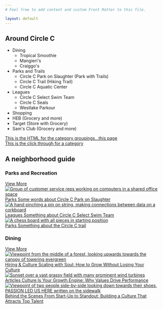 ```yaml
---
# Feel free to add content and custom Front Matter to this file.

layout: default
---
```


## Around Circle C

- Dining
  - Tropical Smoothie
  - Mangieri's
  - Craiggo's
- Parks and Trails
  - Circle C Park on Slaughter (Park with Trails)
  - Circle C Trail (Hiking Trail)
  - Circle C Aquatic Center
- Leagues
  - Circle C Select Swim Team
  - Circle C Seals
  - Westlake Parkour
- Shopping
 - HEB (Grocery and more)
 - Target (Store with Grocery)
 - Sam's Club (Grocery and more)

[This is the HTML for the category groupings...this page](https://webawesome.com/docs/patterns/blog-news/category-list/)
<br />
[This is the click through for a category](https://webawesome.com/docs/patterns/blog-news/post-list/)

<div class="wa-stack wa-gap-2xl wa-align-items-center">
  <h2 class="wa-heading-xl">A neighborhood guide</h2>
  <div>
    <div class="wa-split">
      <h3 class="wa-heading-xl">Parks and Recreation</h3>
      <a class="wa-cluster wa-gap-2xs" href="#"><span>View More</span> <wa-icon name="arrow-right"></wa-icon></a>
    </div>
    <wa-divider></wa-divider>
    <div class="wa-grid">
      <a href="#">
        <wa-card with-image style="height: 100%">
          <img
            slot="media"
            src="https://images.unsplash.com/photo-1560264357-8d9202250f21?q=80&w=3000&auto=format&fit=crop&ixlib=rb-4.1.0&ixid=M3wxMjA3fDB8MHxwaG90by1wYWdlfHx8fGVufDB8fHx8fA%3D%3D"
            alt="Group of customer service reps working on computers in a shared office space"
          />
          <div class="wa-stack wa-gap-xs">
            <span class="wa-caption-m">Parks</span>
            <span class="wa-heading-l">Some words about Circle C Park on Slaughter</span>
          </div>
        </wa-card>
      </a>
      <a href="#">
        <wa-card with-image style="height: 100%">
          <img
            slot="media"
            src="https://images.unsplash.com/photo-1531403009284-440f080d1e12?q=80&w=5070&auto=format&fit=crop&ixlib=rb-4.1.0&ixid=M3wxMjA3fDB8MHxwaG90by1wYWdlfHx8fGVufDB8fHx8fA%3D%3D"
            alt="A hand pinching a pin on string, making connections between data on a corkboard"
          />
          <div class="wa-stack wa-gap-xs">
            <span class="wa-caption-m">Leagues</span>
            <span class="wa-heading-l">Something about Circle C Select Swim Team</span>
          </div>
        </wa-card>
      </a>
      <a href="#">
        <wa-card with-image style="height: 100%">
          <img
            slot="media"
            src="https://images.unsplash.com/photo-1561323587-7464f7689886?q=80&w=5070&auto=format&fit=crop&ixlib=rb-4.1.0&ixid=M3wxMjA3fDB8MHxwaG90by1wYWdlfHx8fGVufDB8fHx8fA%3D%3D"
            alt="A chess board with all pieces in starting position"
          />
          <div class="wa-stack wa-gap-xs">
            <span class="wa-caption-m">Parks</span>
            <span class="wa-heading-l">Something about the Circle C trail</span>
          </div>
        </wa-card>
      </a>
    </div>
  </div>
  <div>
    <div class="wa-split">
      <h3 class="wa-heading-xl">Dining</h3>
      <a class="wa-cluster wa-gap-2xs" href="#"><span>View More</span> <wa-icon name="arrow-right"></wa-icon></a>
    </div>
    <wa-divider></wa-divider>
    <div class="wa-grid">
      <a href="#">
        <wa-card with-image style="height: 100%">
          <img
            slot="media"
            src="https://images.unsplash.com/photo-1493599124325-e628361046af?q=80&w=4470&auto=format&fit=crop&ixlib=rb-4.1.0&ixid=M3wxMjA3fDB8MHxwaG90by1wYWdlfHx8fGVufDB8fHx8fA%3D%3D"
            alt="Viewpoint from the middle of a forest, looking upwards towards the canopy of towering evergreen"
          />
          <div class="wa-stack wa-gap-xs">
            <span class="wa-caption-m">Hiring & Culture</span>
            <span class="wa-heading-l">Scaling with Soul: How to Grow Without Losing Your Culture</span>
          </div>
        </wa-card>
      </a>
      <a href="#">
        <wa-card with-image style="height: 100%">
          <img
            slot="media"
            src="https://images.unsplash.com/photo-1466629437334-b4f6603563c5?q=80&w=4478&auto=format&fit=crop&ixlib=rb-4.1.0&ixid=M3wxMjA3fDB8MHxwaG90by1wYWdlfHx8fGVufDB8fHx8fA%3D%3D"
            alt="Sunset over a vast grassy field with many prominent wind turbines"
          />
          <div class="wa-stack wa-gap-xs">
            <span class="wa-caption-m">Articles</span>
            <span class="wa-heading-l">Culture Is Your Growth Engine: Why Values Drive Performance</span>
          </div>
        </wa-card>
      </a>
      <a href="#">
        <wa-card with-image style="height: 100%">
          <img
            slot="media"
            src="https://images.unsplash.com/photo-1455849318743-b2233052fcff?q=80&w=4469&auto=format&fit=crop&ixlib=rb-4.1.0&ixid=M3wxMjA3fDB8MHxwaG90by1wYWdlfHx8fGVufDB8fHx8fA%3D%3D"
            alt="Viewpoint of two people side-by-side looking down towards their shoes, PASSION LED US HERE written on the sidewalk"
          />
          <div class="wa-stack wa-gap-xs">
            <span class="wa-caption-m">Behind the Scenes</span>
            <span class="wa-heading-l">From Start-Up to Standout: Building a Culture That Attracts Top Talent</span>
          </div>
        </wa-card>
      </a>
    </div>
  </div>
</div>

